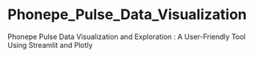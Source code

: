 # Phonepe_Pulse_Data_Visualization
Phonepe Pulse Data Visualization and Exploration : A User-Friendly Tool Using Streamlit and Plotly

